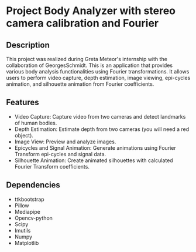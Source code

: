 # Project Body Analyzer with stereo camera calibration and Fourier

## Description
This project was realized during Greta Meteor's internship with the collaboration of GeorgesSchmidt. This is an application that provides various body analysis functionalities using Fourier transformations. It allows users to perform video capture, depth estimation, image viewing, epi-cycles animation, and silhouette animation from Fourier coefficients.

## Features
- Video Capture: Capture video from two cameras and detect landmarks of human bodies.
- Depth Estimation: Estimate depth from two cameras (you will need a red object).
- Image View: Preview and analyze images.
- Epicycles and Signal Animation: Generate animations using Fourier Transform epi-cycles and signal data.
- Silhouette Animation: Create animated silhouettes with calculated Fourier Transform coefficients.

## Dependencies
- ttkbootstrap
- Pillow
- Mediapipe
- Opencv-python
- Scipy
- Imutils
- Numpy
- Matplotlib
